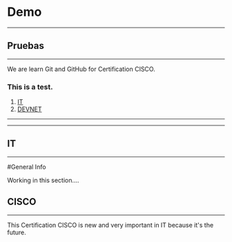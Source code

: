 # Demo
***
## Pruebas

***

We are learn Git and GitHub for Certification CISCO.

### This is a test.


1. [IT](#General-Info)
2. [DEVNET](#CISCO)

***
***






## IT
***
#General Info


Working in this section....


## CISCO
***


This Certification CISCO is new and very important in IT because it's the future.

